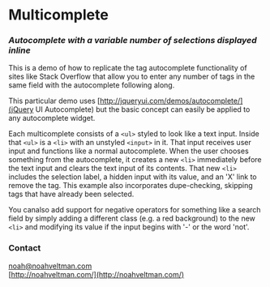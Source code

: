 # Multicomplete
### *Autocomplete with a variable number of selections displayed inline*

This is a demo of how to replicate the tag autocomplete functionality of sites like Stack Overflow that allow you to enter any number of tags in the same field with the autocomplete following along.

This particular demo uses [http://jqueryui.com/demos/autocomplete/](jQuery UI Autocomplete) but the basic concept can easily be applied to any autocomplete widget.

Each multicomplete consists of a `<ul>` styled to look like a text input.  Inside that `<ul>` is a `<li>` with an unstyled `<input>` in it.  That input receives user input and functions like a normal autocomplete.  When the user chooses something from the autocomplete, it creates a new `<li>` immediately before the text input and clears the text input of its contents. That new `<li>` includes the selection label, a hidden input with its value, and an 'X' link to remove the tag.  This example also incorporates dupe-checking, skipping tags that have already been selected.
	
	
You canalso add support for negative operators for something like a search field by simply adding a different class (e.g. a red background) to the new `<li>` and modifying its value if the input begins with '-' or the word 'not'.

### Contact  
[noah@noahveltman.com](mailto:noah@noahveltman.com)  
[http://noahveltman.com/](http://noahveltman.com/)